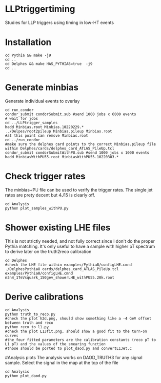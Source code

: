 # LLPtriggertiming

Studies for LLP triggers using timing in low-HT events

# Installation
```
cd Pythia && make -j9
cd ..
cd Delphes && make HAS_PYTHIA8=true  -j9
cd ..
```

# Generate minbias

Generate individual events to overlay
```
cd run_condor
condor_submit condorSubmit.sub #send 1000 jobs x 6000 events
# wait for jobs
cd ../LLPtrigger_samples
hadd Minbias.root Minbias.10220229.*
../Delpes/root2pileup Minbias.pileup Minbias.root
#at this point can remove Minbias.root
cd ../run_condor
#make sure the delphes card points to the correct Minbias.pileup file within Delphes/cards/delphes_card_ATLAS_PileUp.tcl
condor_submit condorSubmitWithPU.sub #send 1000 jobs x 1000 events
hadd MinbiasWithPU55.root MinbiasWithPU55.10220303.*
```

# Check trigger rates
The minbias+PU file can be used to verify the trigger rates. The single jet rates are prety decent but 4J15 is clearly off.
```
cd Analysis
python plot_samples_withPU.py
```

# Shower existing LHE files

This is not strictly needed, and not fully correct since I don't do the proper Pythia matching. It's only useful to have a sample with higher pT spectrum to derive later on the truth2reco calibration
```
cd Delphes
#check the LHE file within examples/Pythia8/configLHE.cmnd
./DelphesPythia8 cards/delphes_card_ATLAS_PileUp.tcl examples/Pythia8/configLHE.cmnd n3n4_1TeVsquark_150gev_showerLHE_withPU55.20k.root
```

# Derive calibrations
```
cd Analysis
python truth_to_reco.py
#check the plot h2d.png, should show something like a -4 GeV offset between truth and reco
python reco_to_l1.py
#check the plot L1Jfit.png, should show a good fit to the turn-on curves
#the four fitted parameters are the calibration constants (reco pT to L1 pT) and the values of the smearing function
#those should be ported to plot_daod.py and convertL1Jet.C
```

#Analysis plots
The analysis works on DAOD_TRUTH3 for any signal sample. Select the signal in the map at the top of the file
```
cd Analysis
python plot_daod.py
```
